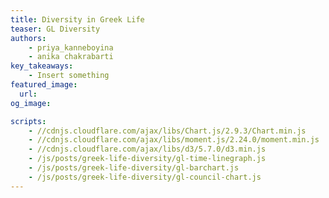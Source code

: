 ```yaml
---
title: Diversity in Greek Life
teaser: GL Diversity
authors:
    - priya_kanneboyina
    - anika chakrabarti
key_takeaways:
    - Insert something
featured_image:
  url: 
og_image:

scripts:
    - //cdnjs.cloudflare.com/ajax/libs/Chart.js/2.9.3/Chart.min.js
    - //cdnjs.cloudflare.com/ajax/libs/moment.js/2.24.0/moment.min.js
    - //cdnjs.cloudflare.com/ajax/libs/d3/5.7.0/d3.min.js 
    - /js/posts/greek-life-diversity/gl-time-linegraph.js 
    - /js/posts/greek-life-diversity/gl-barchart.js
    - /js/posts/greek-life-diversity/gl-council-chart.js
---
```


<div class="greek-timeline">
  <canvas id='glTimeLinegraph'> </canvas>
</div>

<div class="diversity-barchart">
  <canvas id='main-chart'> </canvas>
</div>

<div class="council-chart">
  <canvas id='council-chart'></canvas>
</div>
